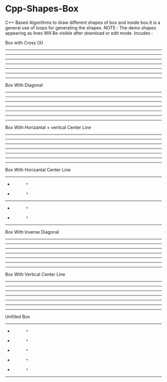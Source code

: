 # Cpp-Shapes-Box
C++ Based Algorithms to draw different shapes of box and inside box.It is a general use of loops for generating the shapes. 
NOTE : The demo shapes appearing as lines Will Be visible after download or edit mode.
Incudes :

Box with Cross (X)

 * * * * * * *
 * *       * *
 *   *   *   *
 *     *     *
 *   *   *   *
 * *       * *
 * * * * * * *
 
Box With Diagonal

 * * * * * * *
 * *         *
 *   *       *
 *     *     *
 *       *   *
 *         * *
 * * * * * * *
 
Box With Horizantal + vertical Center Line

 * * * * * * *
 *     *     *
 *     *     *
 * * * * * * *
 *     *     *
 *     *     *
 * * * * * * *
 
Box With Horizantal Center Line

 * * * * * * *
 *           *
 *           *
 * * * * * * *
 *           *
 *           *
 * * * * * * *

Box With Inverse Diagonal

 * * * * * * *
 *         * *
 *       *   *
 *     *     *
 *   *       *
 * *         *
 * * * * * * *
 
Box With Vertical Center Line

 * * * * * * *
 *     *     *
 *     *     *
 *     *     *
 *     *     *
 *     *     *
 * * * * * * *
 
Unfilled Box

 * * * * * * *
 *           *
 *           *
 *           *
 *           *
 *           *
 * * * * * * *

